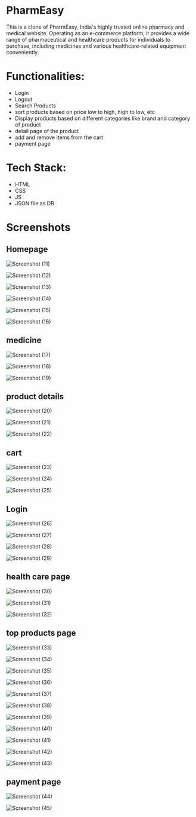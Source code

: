 # PharmEasy
This is a clone of PharmEasy, India's highly trusted online pharmacy and medical website. Operating as an e-commerce platform, it provides a wide range of pharmaceutical and healthcare products for individuals to purchase, including medicines and various healthcare-related equipment conveniently.

# Functionalities:
* Login
* Logout
* Search Products
* sort products based on price low to high, high to low, etc
* Display products based on different categories like brand and category of product
* detail page of the product
* add and remove items from the cart
* payment page

# Tech Stack:
* HTML
* CSS
* JS
* JSON file as DB

# Screenshots

## Homepage
![Screenshot (11)](https://github.com/theahmadshaikh/pharmeasy/assets/121341123/2c059811-6f19-41e4-9726-34eeec53112e)

![Screenshot (12)](https://github.com/theahmadshaikh/pharmeasy/assets/121341123/959b37c1-b570-40a1-b32e-d053351334bc)

![Screenshot (13)](https://github.com/theahmadshaikh/pharmeasy/assets/121341123/5c8a0b42-d7c5-41b6-ac58-bc9e2d0130b5)

![Screenshot (14)](https://github.com/theahmadshaikh/pharmeasy/assets/121341123/b16f4544-659c-44b5-b692-9f096b5437ef)

![Screenshot (15)](https://github.com/theahmadshaikh/pharmeasy/assets/121341123/352ee492-a64f-429b-9df8-d76a99546e91)

![Screenshot (16)](https://github.com/theahmadshaikh/pharmeasy/assets/121341123/22fc8e83-47d5-4faa-a74d-1989739e8b6b)

## medicine
![Screenshot (17)](https://github.com/theahmadshaikh/pharmeasy/assets/121341123/e99c82d2-ef55-4f18-bd8e-489d30d7a251)

![Screenshot (18)](https://github.com/theahmadshaikh/pharmeasy/assets/121341123/a0f01d12-b84b-4b49-819d-679dab3f832a)

![Screenshot (19)](https://github.com/theahmadshaikh/pharmeasy/assets/121341123/682815ef-147b-4cdf-9ae2-f58bd0675a74)

## product details
![Screenshot (20)](https://github.com/theahmadshaikh/pharmeasy/assets/121341123/945e5fbb-7a9c-4e82-a7e6-c48a4169d868)

![Screenshot (21)](https://github.com/theahmadshaikh/pharmeasy/assets/121341123/9bde5657-8375-4c58-9090-123d22dd9f6a)

![Screenshot (22)](https://github.com/theahmadshaikh/pharmeasy/assets/121341123/3dbcf607-4dc4-4163-a053-cad39c0f9609)

## cart
![Screenshot (23)](https://github.com/theahmadshaikh/pharmeasy/assets/121341123/8fbe7026-3c40-4fa8-81a0-0b2ee42307af)

![Screenshot (24)](https://github.com/theahmadshaikh/pharmeasy/assets/121341123/e9bd02df-878e-4457-af54-5365ca362710)

![Screenshot (25)](https://github.com/theahmadshaikh/pharmeasy/assets/121341123/e1293d0a-23a1-4820-80d1-5deeb807fcb7)

## Login
![Screenshot (26)](https://github.com/theahmadshaikh/pharmeasy/assets/121341123/95b792c0-56a6-4089-ae7a-2e3769773961)

![Screenshot (27)](https://github.com/theahmadshaikh/pharmeasy/assets/121341123/3c5b56cc-77c5-47a2-a350-4e765468ab45)

![Screenshot (28)](https://github.com/theahmadshaikh/pharmeasy/assets/121341123/3f219c99-cd10-481b-bd8a-7fbddcf2cda3)

![Screenshot (29)](https://github.com/theahmadshaikh/pharmeasy/assets/121341123/6e9a51a3-adec-4297-8fe2-1ad0605727e6)

## health care page
![Screenshot (30)](https://github.com/theahmadshaikh/pharmeasy/assets/121341123/66185658-6acc-4cd3-aa84-56b90ff6fe3c)

![Screenshot (31)](https://github.com/theahmadshaikh/pharmeasy/assets/121341123/6ad84927-a148-4504-b33b-77125f829d1f)

![Screenshot (32)](https://github.com/theahmadshaikh/pharmeasy/assets/121341123/de4ba051-93e9-48bc-aee1-8f8bf0c8b295)

## top  products page
![Screenshot (33)](https://github.com/theahmadshaikh/pharmeasy/assets/121341123/10e04472-5e68-47a6-ae4c-ffcb17e6ee2f)

![Screenshot (34)](https://github.com/theahmadshaikh/pharmeasy/assets/121341123/e1caf46d-17b5-411b-8d0f-e0a544edd24f)

![Screenshot (35)](https://github.com/theahmadshaikh/pharmeasy/assets/121341123/35155c43-fbdf-4f65-a883-52eafea95fdc)

![Screenshot (36)](https://github.com/theahmadshaikh/pharmeasy/assets/121341123/d10600c9-6cf1-417c-9ddd-9814c55e83d5)

![Screenshot (37)](https://github.com/theahmadshaikh/pharmeasy/assets/121341123/1a3aac33-d109-4bd3-beef-b802abd48e35)

![Screenshot (38)](https://github.com/theahmadshaikh/pharmeasy/assets/121341123/c0bacb70-1506-42b3-91ea-b796dfdf61df)

![Screenshot (39)](https://github.com/theahmadshaikh/pharmeasy/assets/121341123/faa61228-7b7c-4996-9f10-6a91002ee8ae)

![Screenshot (40)](https://github.com/theahmadshaikh/pharmeasy/assets/121341123/8ec3a239-4206-4455-8ce6-bad85a8f6017)

![Screenshot (41)](https://github.com/theahmadshaikh/pharmeasy/assets/121341123/78336672-32f2-463e-863d-87677c168d2d)

![Screenshot (42)](https://github.com/theahmadshaikh/pharmeasy/assets/121341123/169b6ccc-e216-49f7-aae3-418cc0d44d58)

![Screenshot (43)](https://github.com/theahmadshaikh/pharmeasy/assets/121341123/3d534fe4-458b-4ca8-83bf-3743364edd1b)

## payment page
![Screenshot (44)](https://github.com/theahmadshaikh/pharmeasy/assets/121341123/ab5f4895-be01-4179-9288-5448bef8372a)

![Screenshot (45)](https://github.com/theahmadshaikh/pharmeasy/assets/121341123/4d9fd91d-7758-4a3b-b62b-0334ae3a2e5d)

